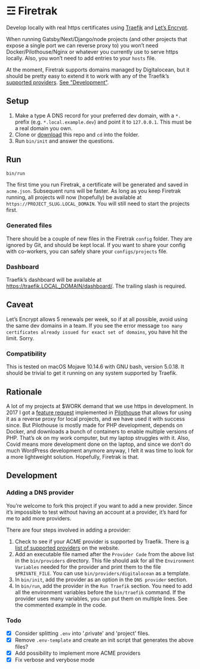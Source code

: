 # ☲ Firetrak

Develop locally with real https certificates using [Traefik](https://traefik.io) and [Let’s Encrypt](https://letsencrypt.org/).

When running Gatsby/Next/Django/node projects (and other projects that expose a single port we can reverse proxy to) you won’t need Docker/Pilothouse/Nginx or whatever you currently use to serve https locally. Also, you won’t need to add entries to your `hosts` file.

At the moment, Firetrak supports domains managed by Digitalocean, but it should be pretty easy to extend it to work with any of the Traefik’s [supported providers](https://doc.traefik.io/traefik/https/acme/#providers). [See "Development"](#development).

## Setup

1. Make a type A DNS record for your preferred dev domain, with a `*.` prefix (e.g. `*.local.example.dev`) and point it to `127.0.0.1`. This must be a real domain you own.
1. Clone or [download](https://github.com/spitlo/firetrak/releases/latest) this repo and `cd` into the folder.
1. Run `bin/init` and answer the questions.

## Run

```bash
bin/run
```

The first time you run Firetrak, a certificate will be generated and saved in `acme.json`. Subsequent runs will be faster.
As long as you keep Firetrak running, all projects will now (hopefully) be available at `https://PROJECT_SLUG.LOCAL_DOMAIN`. You will still need to start the projects first.

### Generated files

There should be a couple of new files in the Firetrak `config` folder. They are ignored by Git, and should be kept local.
If you want to share your config with co-workers, you can safely share your `configs/projects` file.

### Dashboard

Traefik’s dashboard will be available at https://traefik.LOCAL_DOMAIN/dashboard/. The trailing slash is required.

## Caveat

Let’s Encrypt allows 5 renewals per week, so if at all possible, avoid using the same dev domains in a team. If you see the error message `too many certificates already issued for exact set of domains`, you have hit the limit. Sorry.

### Compatibility

This is tested on macOS Mojave 10.14.6 with GNU bash, version 5.0.18. It should be trivial to get it running on any system supported by Traefik.

## Rationale

A lot of my projects at $WORK demand that we use https in development. In 2017 I got a [feature request](https://github.com/Pilothouse-App/Pilothouse/issues/93) implemented in [Pilothouse](https://www.pilothouse-app.org/) that allows for using it as a reverse proxy for local projects, and we have used it with success since. But Pilothouse is mostly made for PHP development, depends on Docker, and downloads a bunch of containers to enable multiple versions of PHP. That’s ok on my work computer, but my laptop struggles with it. Also, Covid means more development done on the laptop, and since we don’t do much WordPress development anymore anyway, I felt it was time to look for a more lightweight solution. Hopefully, Firetrak is that.

## Development

### Adding a DNS provider

You’re welcome to fork this project if you want to add a new provider. Since it’s impossible to test without having an account at a provider, it’s hard for me to add more providers.

There are four steps involved in adding a provider:

1. Check to see if your ACME provider is supported by Traefik. There is [a list of supported providers](https://doc.traefik.io/traefik/https/acme/#providers) on the website.
1. Add an executable file named after the `Provider Code` from the above list in the `bin/providers` directory. This file should ask for all the `Environment Variables` needed for the provider and print them to the file `$PRIVATE_FILE`. You can use `bin/providers/digitalocean` as a template.
1. In `bin/init`, add the provider as an option in the `DNS provider` section.
1. In `bin/run`, add the provider in the `Run Traefik` section. You need to add all the environment variables before the `bin/traefik` command. If the provider uses many variables, you can put them on multiple lines. See the commented example in the code.

### Todo

- [x] Consider splitting `.env` into '.private' and 'project' files.
- [x] Remove `.env-template` and create an init script that generates the above files?
- [x] Add possibility to implement more ACME providers
- [x] Fix verbose and verybose mode
